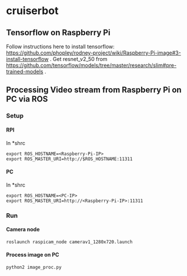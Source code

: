 # cruiserbot

## Tensorflow on Raspberry Pi
Follow instructions here to install tensorflow: https://github.com/phopley/rodney-project/wiki/Raspberry-Pi-image#3-install-tensorflow .
Get resnet_v2_50 from https://github.com/tensorflow/models/tree/master/research/slim#pre-trained-models .

## Processing Video stream from Raspberry Pi on PC via ROS
### Setup
#### RPI
In \*shrc
```
export ROS_HOSTNAME=<Raspberry-Pi-IP>
export ROS_MASTER_URI=http://$ROS_HOSTNAME:11311
```

#### PC
In \*shrc
```
export ROS_HOSTNAME=<PC-IP>
export ROS_MASTER_URI=http://<Raspberry-Pi-IP>:11311
```

### Run
#### Camera node
`roslaunch raspicam_node camerav1_1280x720.launch`

#### Process image on PC
`python2 image_proc.py`
